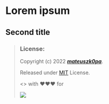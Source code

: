 # Lorem ipsum
## Second title

<!--
Codepen: [![](https://img.shields.io/badge/Codepen-000000?style=for-the-badge&logo=codepen&logoColor=white)](https://codepen.io/k0pa)
Github: [![](https://img.shields.io/badge/GitHub-100000?style=for-the-badge&logo=github&logoColor=white)](https://github.com/mateuszk0pa)
Linkedin: [![](https://img.shields.io/badge/LinkedIn-0077B5?style=for-the-badge&logo=linkedin&logoColor=white)](https://www.linkedin.com/in/k0pa/)
Dev.to: [![](https://img.shields.io/badge/dev.to-0A0A0A?style=for-the-badge&logo=devdotto&logoColor=white)]()
YouTube: [![](https://img.shields.io/badge/YouTube-FF0000?style=for-the-badge&logo=youtube&logoColor=white)](https://www.youtube.com/channel/UCbyha5xqluXW6Y1NbugTYSg)

### OS:
![Android](https://img.shields.io/badge/Android-3DDC84?style=for-the-badge&logo=android&logoColor=white)
![Windows](https://img.shields.io/badge/Windows-0078D6?style=for-the-badge&logo=windows&logoColor=white)
![Linux](https://img.shields.io/badge/Linux-FCC624?style=for-the-badge&logo=linux&logoColor=black)
-->



> ### License:
> Copyright (c) 2022 ***[mateuszk0pa](https://github.com/mateuszk0pa)***.
>
> Released under [MIT](https://choosealicense.com/licenses/mit/) License.
> 
> <> with ❤❤❤ for 
> 
> [![](https://img.shields.io/badge/IntelliJ_IDEA-000000.svg?style=for-the-badge&logo=intellij-idea&logoColor=white)](https://www.jetbrains.com/idea/)
